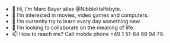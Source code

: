 - 👋 Hi, I’m Marc Bayer alias @NibbleHalfebyte.
- 👀 I’m interested in movies, video games and computers.
- 🌱 I’m currently try to learn every day something new.
- 💞️ I’m looking to collaborate on the meaning of life.
- 📫 How to reach me? Call mobile phone +49 1 51-64 68 94 79.

<!---
NibbleHalfebyte/NibbleHalfebyte is a ✨ special ✨ repository because its `README.md` (this file) appears on your GitHub profile.
You can click the Preview link to take a look at your changes.
--->

